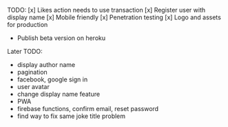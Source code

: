 TODO:
[x] Likes action needs to use transaction
[x] Register user with display name
[x] Mobile friendly
[x] Penetration testing
[x] Logo and assets for production

-   Publish beta version on heroku

Later TODO:

-   display author name
-   pagination
-   facebook, google sign in
-   user avatar
-   change display name feature
-   PWA
-   firebase functions, confirm email, reset password
-   find way to fix same joke title problem
